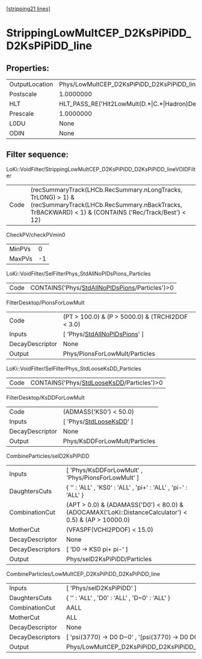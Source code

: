 [\[stripping21 lines\]](../stripping21-index.md)

# StrippingLowMultCEP_D2KsPiPiDD_D2KsPiPiDD_line

## Properties:

|                |                                                        |
|----------------|--------------------------------------------------------|
| OutputLocation | Phys/LowMultCEP_D2KsPiPiDD_D2KsPiPiDD_line/Particles   |
| Postscale      | 1.0000000                                              |
| HLT            | HLT_PASS_RE('Hlt2LowMult(D.\*\|C.\*\|Hadron)Decision') |
| Prescale       | 1.0000000                                              |
| L0DU           | None                                                   |
| ODIN           | None                                                   |

## Filter sequence:

LoKi::VoidFilter/StrippingLowMultCEP_D2KsPiPiDD_D2KsPiPiDD_lineVOIDFilter

|      |                                                                                                                                                                     |
|------|---------------------------------------------------------------------------------------------------------------------------------------------------------------------|
| Code | (recSummaryTrack(LHCb.RecSummary.nLongTracks, TrLONG) \> 1) & (recSummaryTrack(LHCb.RecSummary.nBackTracks, TrBACKWARD) \< 1) & (CONTAINS ('Rec/Track/Best') \< 12) |

CheckPV/checkPVmin0

|        |     |
|--------|-----|
| MinPVs | 0   |
| MaxPVs | -1  |

LoKi::VoidFilter/SelFilterPhys_StdAllNoPIDsPions_Particles

|      |                                                                                                        |
|------|--------------------------------------------------------------------------------------------------------|
| Code | CONTAINS('Phys/[StdAllNoPIDsPions](../commonparticles/stripping21-stdallnopidspions.md)/Particles')\>0 |

FilterDesktop/PionsForLowMult

|                 |                                                                                       |
|-----------------|---------------------------------------------------------------------------------------|
| Code            | (PT \> 100.0) & (P \> 5000.0) & (TRCHI2DOF \< 3.0)                                    |
| Inputs          | \[ 'Phys/[StdAllNoPIDsPions](../commonparticles/stripping21-stdallnopidspions.md)' \] |
| DecayDescriptor | None                                                                                  |
| Output          | Phys/PionsForLowMult/Particles                                                        |

LoKi::VoidFilter/SelFilterPhys_StdLooseKsDD_Particles

|      |                                                                                              |
|------|----------------------------------------------------------------------------------------------|
| Code | CONTAINS('Phys/[StdLooseKsDD](../commonparticles/stripping21-stdlooseksdd.md)/Particles')\>0 |

FilterDesktop/KsDDForLowMult

|                 |                                                                             |
|-----------------|-----------------------------------------------------------------------------|
| Code            | (ADMASS('KS0') \< 50.0)                                                     |
| Inputs          | \[ 'Phys/[StdLooseKsDD](../commonparticles/stripping21-stdlooseksdd.md)' \] |
| DecayDescriptor | None                                                                        |
| Output          | Phys/KsDDForLowMult/Particles                                               |

CombineParticles/selD2KsPiPiDD

|                  |                                                                                                          |
|------------------|----------------------------------------------------------------------------------------------------------|
| Inputs           | \[ 'Phys/KsDDForLowMult' , 'Phys/PionsForLowMult' \]                                                     |
| DaughtersCuts    | { '' : 'ALL' , 'KS0' : 'ALL' , 'pi+' : 'ALL' , 'pi-' : 'ALL' }                                           |
| CombinationCut   | (APT \> 0.0) & (ADAMASS('D0') \< 80.0) & (ADOCAMAX('LoKi::DistanceCalculator') \< 0.5) & (AP \> 10000.0) |
| MotherCut        | (VFASPF(VCHI2PDOF) \< 15.0)                                                                              |
| DecayDescriptor  | None                                                                                                     |
| DecayDescriptors | \[ 'D0 -\> KS0 pi+ pi-' \]                                                                               |
| Output           | Phys/selD2KsPiPiDD/Particles                                                                             |

CombineParticles/LowMultCEP_D2KsPiPiDD_D2KsPiPiDD_line

|                  |                                                            |
|------------------|------------------------------------------------------------|
| Inputs           | \[ 'Phys/selD2KsPiPiDD' \]                                 |
| DaughtersCuts    | { '' : 'ALL' , 'D0' : 'ALL' , 'D~0' : 'ALL' }              |
| CombinationCut   | AALL                                                       |
| MotherCut        | ALL                                                        |
| DecayDescriptor  | None                                                       |
| DecayDescriptors | \[ 'psi(3770) -\> D0 D~0' , '\[psi(3770) -\> D0 D0\]cc' \] |
| Output           | Phys/LowMultCEP_D2KsPiPiDD_D2KsPiPiDD_line/Particles       |
